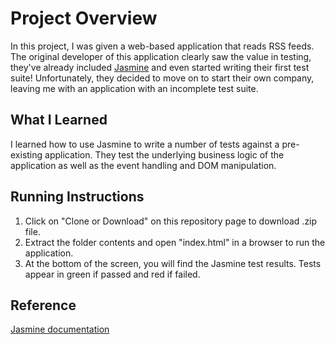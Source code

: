 # Project Overview

In this project, I was given a web-based application that reads RSS feeds. The original developer of this application clearly saw the value in testing, they've already included [Jasmine](http://jasmine.github.io/) and even started writing their first test suite! Unfortunately, they decided to move on to start their own company, leaving me with an application with an incomplete test suite.


## What I Learned

I learned how to use Jasmine to write a number of tests against a pre-existing application. They test the underlying business logic of the application as well as the event handling and DOM manipulation.


## Running Instructions

1. Click on "Clone or Download" on this repository page to download .zip file.
2. Extract the folder contents and open "index.html" in a browser to run the application.
3. At the bottom of the screen, you will find the Jasmine test results. Tests appear in green if passed and red if failed.


## Reference

[Jasmine documentation](http://jasmine.github.io/2.1/introduction.html)
